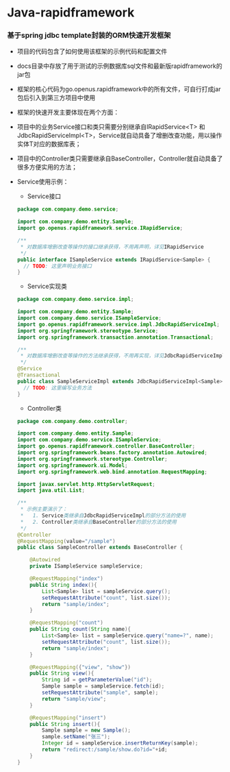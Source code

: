 # Java-rapidframework
### 基于spring jdbc template封装的ORM快速开发框架

- 项目的代码包含了如何使用该框架的示例代码和配置文件

- docs目录中存放了用于测试的示例数据库sql文件和最新版rapidframework的jar包

- 框架的核心代码为go.openus.rapidframework中的所有文件，可自行打成jar包后引入到第三方项目中使用

- 框架的快速开发主要体现在两个方面：

 - 项目中的业务Service接口和类只需要分别继承自IRapidService&lt;T&gt; 和 JdbcRapidServiceImpl&lt;T&gt;，Service就自动具备了增删改查功能，用以操作实体T对应的数据库表；

 - 项目中的Controller类只需要继承自BaseController，Controller就自动具备了很多方便实用的方法；

- Service使用示例：
  - Service接口

  ```java
  package com.company.demo.service;

  import com.company.demo.entity.Sample;
  import go.openus.rapidframework.service.IRapidService;

  /**
   * 对数据库增删改查等操作的接口继承获得，不用再声明，详见IRapidService
   */
  public interface ISampleService extends IRapidService<Sample> {
    // TODO: 这里声明业务接口
  }
  ```

  - Service实现类

  ```java
  package com.company.demo.service.impl;

  import com.company.demo.entity.Sample;
  import com.company.demo.service.ISampleService;
  import go.openus.rapidframework.service.impl.JdbcRapidServiceImpl;
  import org.springframework.stereotype.Service;
  import org.springframework.transaction.annotation.Transactional;

  /**
   * 对数据库增删改查等操作的方法继承获得，不用再实现，详见JdbcRapidServiceImpl
   */
  @Service
  @Transactional
  public class SampleServiceImpl extends JdbcRapidServiceImpl<Sample> implements ISampleService{
    // TODO: 这里编写业务方法
  }
  ```

  - Controller类

  ```java
  package com.company.demo.controller;

  import com.company.demo.entity.Sample;
  import com.company.demo.service.ISampleService;
  import go.openus.rapidframework.controller.BaseController;
  import org.springframework.beans.factory.annotation.Autowired;
  import org.springframework.stereotype.Controller;
  import org.springframework.ui.Model;
  import org.springframework.web.bind.annotation.RequestMapping;

  import javax.servlet.http.HttpServletRequest;
  import java.util.List;

  /**
   * 示例主要演示了：
   *   1. Service类继承自JdbcRapidServiceImpl的部分方法的使用
   *   2. Controller类继承自BaseController的部分方法的使用
   */
  @Controller
  @RequestMapping(value="/sample")
  public class SampleController extends BaseController {

      @Autowired
      private ISampleService sampleService;

      @RequestMapping("index")
      public String index(){
          List<Sample> list = sampleService.query();
          setRequestAttribute("count", list.size());
          return "sample/index";
      }

      @RequestMapping("count")
      public String count(String name){
          List<Sample> list = sampleService.query("name=?", name);
          setRequestAttribute("count", list.size());
          return "sample/index";
      }

      @RequestMapping({"view", "show"})
      public String view(){
          String id = getParameterValue("id");
          Sample sample = sampleService.fetch(id);
          setRequestAttribute("sample", sample);
          return "sample/view";
      }

      @RequestMapping("insert")
      public String insert(){
          Sample sample = new Sample();
          sample.setName("张三");
          Integer id = sampleService.insertReturnKey(sample);
          return "redirect:/sample/show.do?id="+id;
      }
  }
  ```

